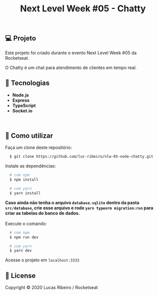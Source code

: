 <h1 align="center">
Next Level Week #05 - Chatty
</h1>
<br>

## 💻 Projeto
Este projeto foi criado durante o evento Next Level Week #05 da Rocketseat.

O Chatty é um chat para atendimento de clientes em tempo real.

## 🚀 Tecnologias

- **Node.js** 
- **Express**
- **TypeScript**
- **Socket.io**

<br>

## :page_facing_up: Como utilizar

Faça um clone deste repositório:

```sh
  $ git clone https://github.com/luc-ribeiro/nlw-05-node-chatty.git
```

Instale as dependências:

```sh
  # com npm
  $ npm install

  # com yarn
  $ yarn install
```

**Caso ainda não tenha o arquivo `database.sqlite` dentro da pasta `src/database`, crie esse arquivo e rode `yarn typeorm migration:run` para criar as tabelas do banco de dados.**
<br><br>
Execute o comando:

```sh
  # com npm
  $ npm run dev

  # com yarn
  $ yarn dev
```

Acesse o projeto em `localhost:3333`


## :memo: License

Copyright © 2020 Lucas Ribeiro / Rocketseat
